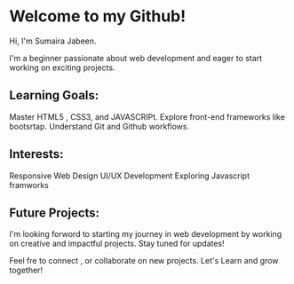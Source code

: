 # Welcome to my Github!

Hi, I'm Sumaira Jabeen.

I'm a beginner passionate about web development and eager to start working on exciting projects.

## Learning Goals:

Master HTML5 , CSS3, and JAVASCRIPt.
Explore front-end frameworks like bootsrtap.
Understand Git and Github workflows.

## Interests:

Responsive Web Design
UI/UX Development
Exploring Javascript framworks

## Future Projects:

I'm looking forword to starting my journey in web development by working on creative and impactful projects. Stay tuned for updates!

Feel fre to connect , or collaborate on new projects. Let's Learn and grow together!

